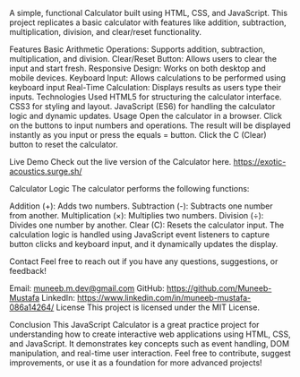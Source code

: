 A simple, functional Calculator built using HTML, CSS, and JavaScript. This project replicates a basic calculator with features like addition, subtraction, multiplication, division, and clear/reset functionality.

Features
Basic Arithmetic Operations: Supports addition, subtraction, multiplication, and division.
Clear/Reset Button: Allows users to clear the input and start fresh.
Responsive Design: Works on both desktop and mobile devices.
Keyboard Input: Allows calculations to be performed using keyboard input
Real-Time Calculation: Displays results as users type their inputs.
Technologies Used
HTML5 for structuring the calculator interface.
CSS3 for styling and layout.
JavaScript (ES6) for handling the calculator logic and dynamic updates.
Usage
Open the calculator in a browser.
Click on the buttons to input numbers and operations.
The result will be displayed instantly as you input or press the equals = button.
Click the C (Clear) button to reset the calculator.

Live Demo
Check out the live version of the Calculator here.
https://exotic-acoustics.surge.sh/ 

Calculator Logic
The calculator performs the following functions:

Addition (+): Adds two numbers.
Subtraction (-): Subtracts one number from another.
Multiplication (×): Multiplies two numbers.
Division (÷): Divides one number by another.
Clear (C): Resets the calculator input.
The calculation logic is handled using JavaScript event listeners to capture button clicks and keyboard input, and it dynamically updates the display.

Contact
Feel free to reach out if you have any questions, suggestions, or feedback!

Email: muneeb.m.dev@gmail.com
GitHub: https://github.com/Muneeb-Mustafa
LinkedIn: https://www.linkedin.com/in/muneeb-mustafa-086a14264/
License
This project is licensed under the MIT License.

Conclusion
This JavaScript Calculator is a great practice project for understanding how to create interactive web applications using HTML, CSS, and JavaScript. It demonstrates key concepts such as event handling, DOM manipulation, and real-time user interaction. Feel free to contribute, suggest improvements, or use it as a foundation for more advanced projects!


